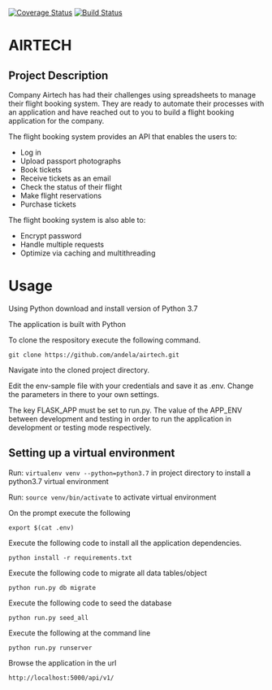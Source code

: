[![Coverage Status](https://coveralls.io/repos/github/nedemenang/Air-tech/badge.svg?branch=master)](https://coveralls.io/github/nedemenang/Air-tech?branch=master)  [![Build Status](https://travis-ci.org/nedemenang/Air-tech.svg?branch=master)](https://travis-ci.org/nedemenang/Air-tech)



# AIRTECH

## Project Description

Company Airtech has had their challenges using spreadsheets to manage their flight booking system. They are ready to automate their processes with an application and have reached out to you to build a flight booking application for the company.

The flight booking system provides an API that enables the users to:

*   Log in
*   Upload passport photographs
*   Book tickets
*   Receive tickets as an email
*   Check the status of their flight
*   Make flight reservations
*   Purchase tickets

The flight booking system is also able to:

*   Encrypt password
*   Handle multiple requests
*   Optimize via caching and multithreading

# Usage
Using Python download and install version of Python 3.7

The application is built with Python

To clone the respository execute the following command.

```git clone https://github.com/andela/airtech.git```

Navigate into the cloned project directory.

Edit the env-sample file with your credentials and save it as .env. Change the parameters in there to your own settings.

The key FLASK_APP must be set to run.py. The value of the APP_ENV between development and testing in order to run the application in development or testing mode respectively.

## Setting up a virtual environment
Run: `virtualenv venv --python=python3.7` in project directory to install a python3.7 virtual environment

Run: `source venv/bin/activate` to activate virtual environment

On the prompt execute the following

```export $(cat .env)```

Execute the following code to install all the application dependencies.

```python install -r requirements.txt```

Execute the following code to migrate all data tables/object

```python run.py db migrate```

Execute the following code to seed the database

```python run.py seed_all```

Execute the following at the command line

```python run.py runserver```

Browse the application in the url

```http://localhost:5000/api/v1/```